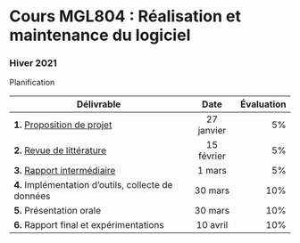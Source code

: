 # Cours MGL804 : Réalisation et maintenance du logiciel

### Hiver 2021

Planification

| Délivrable        | Date           | Évaluation  |
| ------------- |:-------------:| -----:|
| **1.** [Proposition de projet](https://github.com/ETS-MGL804/H21/blob/main/projet%20MGL804-proposition.md)     | 27 janvier | 5% |
| **2.** [Revue de littérature](https://github.com/ETS-MGL804/H21/blob/main/projet%20MGL804-revue.md) |	15 février |	5% |
| **3.** [Rapport intermédiaire](https://github.com/ETS-MGL804/H21/blob/main/projet%20MGL804-intermediaire.md) |	1 mars |	5% |
| **4.** Implémentation d’outils, collecte de données | 	30 mars |	10% |
| **5.** Présentation orale |	30 mars |	10% |
| **6.** Rapport final et expérimentations |	10 avril |	10% |


	
	

